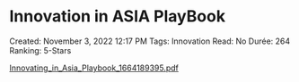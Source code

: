 # Innovation in ASIA PlayBook

Created: November 3, 2022 12:17 PM
Tags: Innovation
Read: No
Durée: 264
Ranking: 5-Stars

[Innovating_in_Asia_Playbook_1664189395.pdf](Innovation%20in%20ASIA%20PlayBook%20c845439c820c44f28315a57089387cc5/Innovating_in_Asia_Playbook_1664189395.pdf)